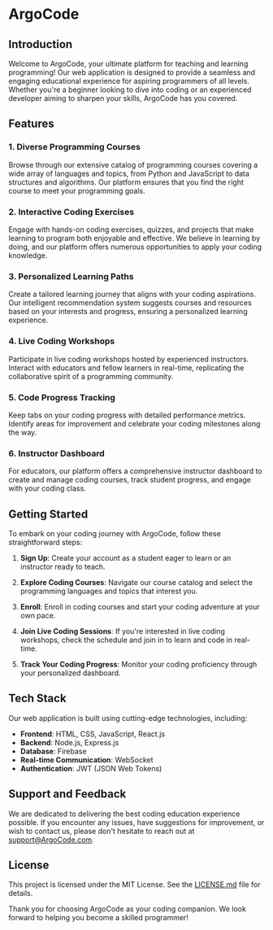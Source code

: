 # ArgoCode

## Introduction

Welcome to ArgoCode, your ultimate platform for teaching and learning programming! Our web application is designed to provide a seamless and engaging educational experience for aspiring programmers of all levels. Whether you're a beginner looking to dive into coding or an experienced developer aiming to sharpen your skills, ArgoCode has you covered.

## Features

### 1. Diverse Programming Courses

Browse through our extensive catalog of programming courses covering a wide array of languages and topics, from Python and JavaScript to data structures and algorithms. Our platform ensures that you find the right course to meet your programming goals.

### 2. Interactive Coding Exercises

Engage with hands-on coding exercises, quizzes, and projects that make learning to program both enjoyable and effective. We believe in learning by doing, and our platform offers numerous opportunities to apply your coding knowledge.

### 3. Personalized Learning Paths

Create a tailored learning journey that aligns with your coding aspirations. Our intelligent recommendation system suggests courses and resources based on your interests and progress, ensuring a personalized learning experience.

### 4. Live Coding Workshops

Participate in live coding workshops hosted by experienced instructors. Interact with educators and fellow learners in real-time, replicating the collaborative spirit of a programming community.

### 5. Code Progress Tracking

Keep tabs on your coding progress with detailed performance metrics. Identify areas for improvement and celebrate your coding milestones along the way.

### 6. Instructor Dashboard

For educators, our platform offers a comprehensive instructor dashboard to create and manage coding courses, track student progress, and engage with your coding class.

## Getting Started

To embark on your coding journey with ArgoCode, follow these straightforward steps:

1. **Sign Up**: Create your account as a student eager to learn or an instructor ready to teach.

2. **Explore Coding Courses**: Navigate our course catalog and select the programming languages and topics that interest you.

3. **Enroll**: Enroll in coding courses and start your coding adventure at your own pace.

4. **Join Live Coding Sessions**: If you're interested in live coding workshops, check the schedule and join in to learn and code in real-time.

5. **Track Your Coding Progress**: Monitor your coding proficiency through your personalized dashboard.

## Tech Stack

Our web application is built using cutting-edge technologies, including:

- **Frontend**: HTML, CSS, JavaScript, React.js
- **Backend**: Node.js, Express.js
- **Database**: Firebase
- **Real-time Communication**: WebSocket
- **Authentication**: JWT (JSON Web Tokens)

## Support and Feedback

We are dedicated to delivering the best coding education experience possible. If you encounter any issues, have suggestions for improvement, or wish to contact us, please don't hesitate to reach out at support@ArgoCode.com.

## License

This project is licensed under the MIT License. See the [LICENSE.md](LICENSE.md) file for details.

Thank you for choosing ArgoCode as your coding companion. We look forward to helping you become a skilled programmer!

